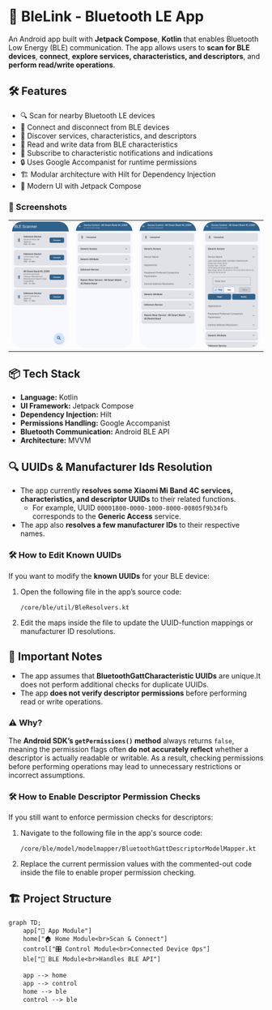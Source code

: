 # 🚀 BleLink - Bluetooth LE App

An Android app built with **Jetpack Compose**, **Kotlin** that enables Bluetooth Low Energy (BLE) communication.
The app allows users to **scan for BLE devices**, **connect**, **explore services, characteristics, and descriptors**, and **perform read/write operations**.

## 🛠 Features
- 🔍 Scan for nearby Bluetooth LE devices
- 🔗 Connect and disconnect from BLE devices
- 📜 Discover services, characteristics, and descriptors
- 📡 Read and write data from BLE characteristics
- 🔄 Subscribe to characteristic notifications and indications
- 🔒 Uses Google Accompanist for runtime permissions
- 🏗 Modular architecture with Hilt for Dependency Injection
- 📱 Modern UI with Jetpack Compose

### 📸 Screenshots
<table>
  <tr>
    <td><img src="assets/screenshots/1.jpg" width="250" style="border-radius: 20px;"></td>
    <td><img src="assets/screenshots/2.jpg" width="250" style="border-radius: 20px;"></td>
    <td><img src="assets/screenshots/3.jpg" width="250" style="border-radius: 20px;"></td>
    <td><img src="assets/screenshots/4.jpg" width="250" style="border-radius: 20px;"></td>
  </tr>
</table>


## 📦 Tech Stack
- **Language:** Kotlin
- **UI Framework:** Jetpack Compose
- **Dependency Injection:** Hilt
- **Permissions Handling:** Google Accompanist
- **Bluetooth Communication:** Android BLE API
- **Architecture:** MVVM


## 🔍 UUIDs & Manufacturer Ids Resolution

- The app currently **resolves some Xiaomi Mi Band 4C services, characteristics, and descriptor UUIDs** to their related functions.
    - For example, UUID `00001800-0000-1000-8000-00805f9b34fb` corresponds to the **Generic Access** service.
- The app also **resolves a few manufacturer IDs** to their respective names.

### 🛠️ How to Edit Known UUIDs
If you want to modify the **known UUIDs** for your BLE device:
1. Open the following file in the app’s source code:
   ```plaintext
   /core/ble/util/BleResolvers.kt
    ```
2. Edit the maps inside the file to update the UUID-function mappings or manufacturer ID resolutions.


## 🔹 Important Notes
- The app assumes that **BluetoothGattCharacteristic UUIDs** are unique.It does not perform additional checks for duplicate UUIDs.
- The app **does not verify descriptor permissions** before performing read or write operations.

### ⚠ Why?
The **Android SDK’s `getPermissions()` method** always returns `false`, meaning the permission flags often **do not accurately reflect** whether a descriptor is actually readable or writable.
As a result, checking permissions before performing operations may lead to unnecessary restrictions or incorrect assumptions.

### 🛠️ How to Enable Descriptor Permission Checks
If you still want to enforce permission checks for descriptors:
1. Navigate to the following file in the app's source code:
   ```plaintext
   /core/ble/model/modelmapper/BluetoothGattDescriptorModelMapper.kt
    ```
2. Replace the current permission values with the commented-out code inside the file to enable proper permission checking.


## 🏗 Project Structure
```mermaid
graph TD;
    app["📱 App Module"]
    home["🏠 Home Module<br>Scan & Connect"]
    control["🎛️ Control Module<br>Connected Device Ops"]
    ble["📡 BLE Module<br>Handles BLE API"]

    app --> home
    app --> control
    home --> ble
    control --> ble
```